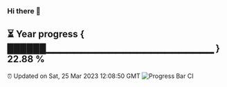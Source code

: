 ### Hi there 👋
⏳ Year progress { ██████▁▁▁▁▁▁▁▁▁▁▁▁▁▁▁▁▁▁▁▁▁▁▁▁ } 22.88 %
---
⏰ Updated on Sat, 25 Mar 2023 12:08:50 GMT
![Progress Bar CI](https://github.com/Moyi321/Moyi321/workflows/Progress%20Bar%20CI/badge.svg)

